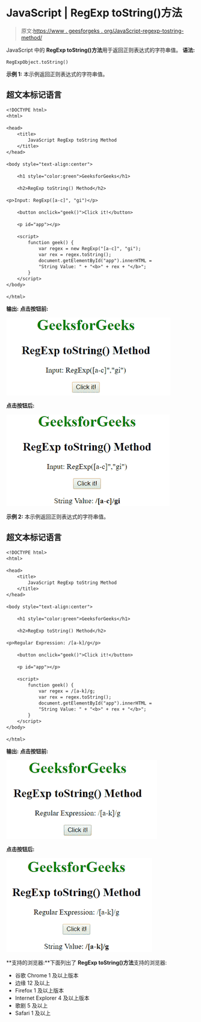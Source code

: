 # JavaScript | RegExp toString()方法

> 原文:[https://www . geesforgeks . org/JavaScript-regexp-tostring-method/](https://www.geeksforgeeks.org/javascript-regexp-tostring-method/)

JavaScript 中的 **RegExp toString()方法**用于返回正则表达式的字符串值。
**语法:**

```
RegExpObject.toString()
```

**示例 1:** 本示例返回正则表达式的字符串值。

## 超文本标记语言

```
<!DOCTYPE html>
<html>

<head>
    <title>
        JavaScript RegExp toString Method
    </title>
</head>

<body style="text-align:center">

    <h1 style="color:green">GeeksforGeeks</h1>

    <h2>RegExp toString() Method</h2>

<p>Input: RegExp([a-c]", "gi")</p>

    <button onclick="geek()">Click it!</button>

    <p id="app"></p>

    <script>
        function geek() {
            var regex = new RegExp("[a-c]", "gi");
            var rex = regex.toString();
            document.getElementById("app").innerHTML =
            "String Value: " + "<b>" + rex + "</b>";
        }
    </script>
</body>

</html>                   
```

**输出:**
**点击按钮前:**

![tostring](img/c45eb021ace09759f58e6faec24aa61d.png)

**点击按钮后:**

![tostring](img/074d6a99a04f2ee2d4311906251a9e57.png)

**示例 2:** 本示例返回正则表达式的字符串值。

## 超文本标记语言

```
<!DOCTYPE html>
<html>

<head>
    <title>
        JavaScript RegExp toString Method
    </title>
</head>

<body style="text-align:center">

    <h1 style="color:green">GeeksforGeeks</h1>

    <h2>RegExp toString() Method</h2>

<p>Regular Expression: /[a-k]/g</p>

    <button onclick="geek()">Click it!</button>

    <p id="app"></p>

    <script>
        function geek() {
            var regex = /[a-k]/g;
            var rex = regex.toString();
            document.getElementById("app").innerHTML =
            "String Value: " + "<b>" + rex + "</b>";
        }
    </script>
</body>

</html>                   
```

**输出:**
**点击按钮前:**

![tostring](img/d6b1f8319e23b5948f841285b3b0ec14.png)

**点击按钮后:**

![tostring](img/3c3e61b897edccba9d5a4eee809ff769.png)

**支持的浏览器:**下面列出了 **RegExp toString()方法**支持的浏览器:

*   谷歌 Chrome 1 及以上版本
*   边缘 12 及以上
*   Firefox 1 及以上版本
*   Internet Explorer 4 及以上版本
*   歌剧 5 及以上
*   Safari 1 及以上